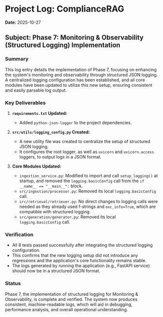 # Project Log: ComplianceRAG

**Date:** 2025-10-27

## Subject: Phase 7: Monitoring & Observability (Structured Logging) Implementation

### Summary

This log entry details the implementation of Phase 7, focusing on enhancing the system's monitoring and observability through structured JSON logging. A centralized logging configuration has been established, and all core modules have been updated to utilize this new setup, ensuring consistent and easily parsable log output.

### Key Deliverables

1.  **`requirements.txt` Updated:**
    *   Added `python-json-logger` to the project dependencies.

2.  **`src/utils/logging_config.py` Created:**
    *   A new utility file was created to centralize the setup of structured JSON logging.
    *   It configures the root logger, as well as `uvicorn` and `uvicorn.access` loggers, to output logs in a JSON format.

3.  **Core Modules Updated:**
    *   `ingestion_service.py`: Modified to import and call `setup_logging()` at startup, and removed the `logging.basicConfig` call from the `if __name__ == "__main__":` block.
    *   `src/ingestion/processor.py`: Removed its local `logging.basicConfig` call.
    *   `src/retrieval/retriever.py`: No direct changes to logging calls were needed as they already used f-strings and `exc_info=True`, which are compatible with structured logging.
    *   `src/generation/generator.py`: Removed its local `logging.basicConfig` call.

### Verification

*   All 8 tests passed successfully after integrating the structured logging configuration.
*   This confirms that the new logging setup did not introduce any regressions and the application's core functionality remains stable.
*   The logs generated by running the application (e.g., FastAPI service) should now be in a structured JSON format.

### Status

Phase 7, the implementation of structured logging for Monitoring & Observability, is complete and verified. The system now produces consistent, machine-readable logs, which will aid in debugging, performance analysis, and overall operational understanding.
